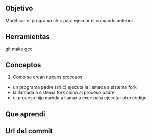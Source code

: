 ## Objetivo

Modificar el programa sh.c para ejecuar el comando anterior

## Herramientas

git
make
gcc

## Conceptos
1) Como se crean nuevos procesos
+ un programa padre (sh.c) ejecuta la llamada a sistema fork
+ la llamada a sistema fork clona al proceso padre
+ el proceso hijo manda a llamar a exec para ejecutar otro codigo

## Que aprendi

## Url del commit

